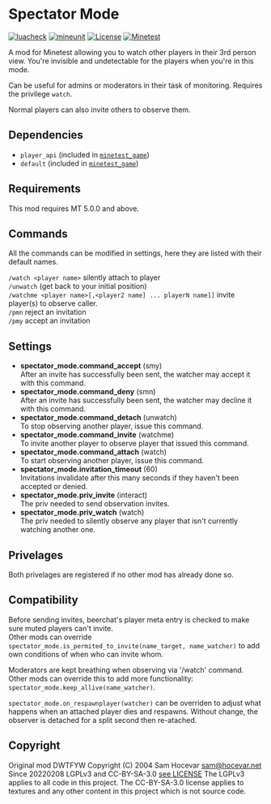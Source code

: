 # Spectator Mode
[![luacheck](https://github.com/SwissalpS/spectator_mode/workflows/luacheck/badge.svg)](https://github.com/SwissalpS/spectator_mode/actions)
[![mineunit](https://github.com/SwissalpS/spectator_mode/workflows/mineunit/badge.svg)](https://github.com/SwissalpS/spectator_mode/actions)
[![License](https://img.shields.io/badge/License-LGPLv3%20and%20CC--BY--SA--3.0-green.svg)](LICENSE)
[![Minetest](https://img.shields.io/badge/Minetest-5.0+-blue.svg)](https://www.minetest.net)

A mod for Minetest allowing you to watch other players in their 3rd person view.
You're invisible and undetectable for the players when you're in this mode.

Can be useful for admins or moderators in their task of monitoring.
Requires the privilege `watch`.

Normal players can also invite others to observe them.

## Dependencies

- `player_api` (included in [`minetest_game`](https://github.com/minetest/minetest_game))
- `default` (included in [`minetest_game`](https://github.com/minetest/minetest_game))

## Requirements

This mod requires MT 5.0.0 and above.

## Commands

All the commands can be modified in settings, here they are listed with their default names.<br>

`/watch <player name>` silently attach to player<br>
`/unwatch` (get back to your initial position)<br>
`/watchme <player name>[,<player2 name] ... playerN name]]` invite player(s) to observe caller.<br>
`/pmn` reject an invitation<br>
`/pmy` accept an invitation<br>

## Settings

- **spectator_mode.command_accept** (smy)<br>
 After an invite has successfully been sent, the watcher may accept it with this command.
- **spectator_mode.command_deny** (smn)<br>
 After an invite has successfully been sent, the watcher may decline it with this command.
- **spectator_mode.command_detach** (unwatch)<br>
To stop observing another player, issue this command.
- **spectator_mode.command_invite** (watchme)<br>
To invite another player to observe player that issued this command.
- **spectator_mode.command_attach** (watch)<br>
To start observing another player, issue this command.
- **spectator_mode.invitation_timeout** (60)<br>
Invitations invalidate after this many seconds if they haven't been accepted or denied.
- **spectator_mode.priv_invite** (interact)<br>
The priv needed to send observation invites.
- **spectator_mode.priv_watch** (watch)<br>
The priv needed to silently observe any player that isn't currently watching another one.

## Privelages

Both privelages are registered if no other mod has already done so.

## Compatibility

Before sending invites, beerchat's player meta entry is checked to make sure muted players can't invite.<br>
Other mods can override `spectator_mode.is_permited_to_invite(name_target, name_watcher)` to add own
conditions of when who can invite whom.

Moderators are kept breathing when observing via '/watch' command. Other mods can override this to
add more functionality: `spectator_mode.keep_allive(name_watcher)`.

`spectator_mode.on_respawnplayer(watcher)` can be overriden to adjust what happens when an attached player
dies and respawns. Without change, the observer is detached for a split second then re-atached.

## Copyright

Original mod DWTFYW Copyright (C) 2004 Sam Hocevar <sam@hocevar.net>
Since 20220208 LGPLv3 and CC-BY-SA-3.0 [see LICENSE](LICENSE)
The LGPLv3 applies to all code in this project.
The CC-BY-SA-3.0 license applies to textures and any other content in this project which is not source code.

